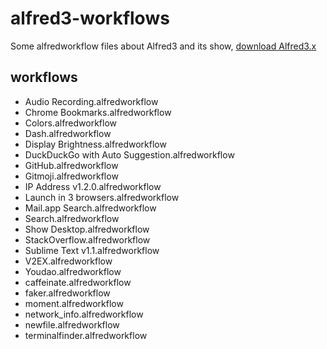# alfred3-workflows
Some alfredworkflow files about Alfred3 and its show, [download Alfred3.x](https://xclient.info/s/alfred.html#versions)

## workflows
- Audio Recording.alfredworkflow
- Chrome Bookmarks.alfredworkflow
- Colors.alfredworkflow
- Dash.alfredworkflow
- Display Brightness.alfredworkflow
- DuckDuckGo with Auto Suggestion.alfredworkflow
- GitHub.alfredworkflow
- Gitmoji.alfredworkflow
- IP Address v1.2.0.alfredworkflow
- Launch in 3 browsers.alfredworkflow
- Mail.app Search.alfredworkflow
- Search.alfredworkflow
- Show Desktop.alfredworkflow
- StackOverflow.alfredworkflow
- Sublime Text v1.1.alfredworkflow
- V2EX.alfredworkflow
- Youdao.alfredworkflow
- caffeinate.alfredworkflow
- faker.alfredworkflow
- moment.alfredworkflow
- network_info.alfredworkflow
- newfile.alfredworkflow
- terminalfinder.alfredworkflow
